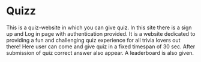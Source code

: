 # Quizz
This is a quiz-website in which you can give quiz. In this site there is a sign up and Log in page with authentication provided. It is a website dedicated to providing a fun and challenging quiz experience for all trivia lovers out there! Here user can come and give quiz in a fixed timespan of 30 sec. After submission of quiz correct answer also appear. A leaderboard is also given.
